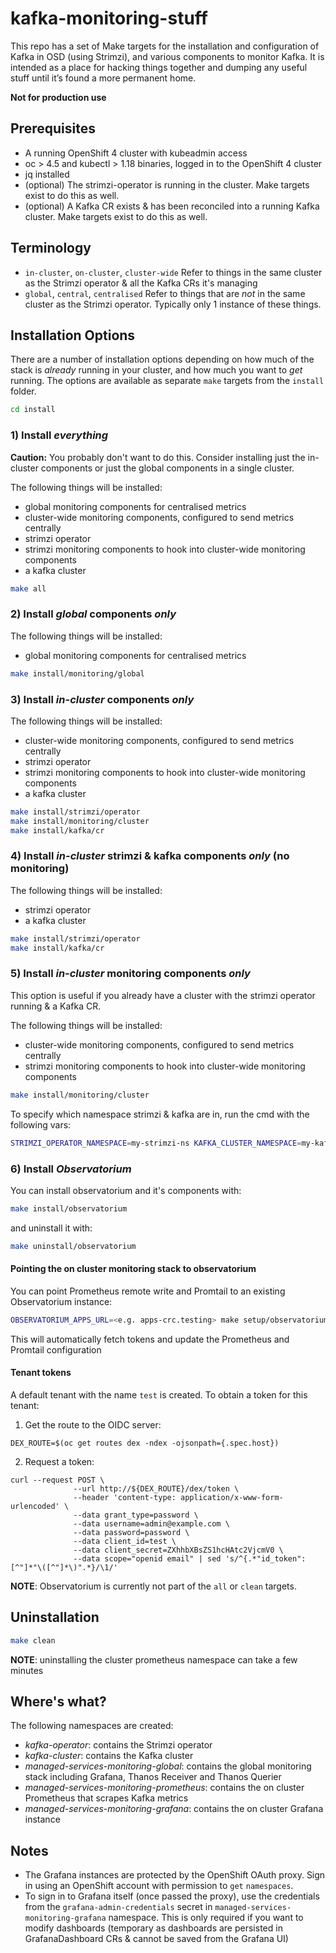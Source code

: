 # kafka-monitoring-stuff

This repo has a set of Make targets for the installation and configuration of Kafka in OSD (using Strimzi), and various components to monitor Kafka.
It is intended as a place for hacking things together and dumping any useful stuff until it’s found a more permanent home.

**Not for production use**

## Prerequisites

- A running OpenShift 4 cluster with kubeadmin access
- oc > 4.5 and kubectl > 1.18 binaries, logged in to the OpenShift 4 cluster
- jq installed
- (optional) The strimzi-operator is running in the cluster. Make targets exist to do this as well.
- (optional) A Kafka CR exists & has been reconciled into a running Kafka cluster. Make targets exist to do this as well.

## Terminology

- `in-cluster`, `on-cluster`, `cluster-wide` Refer to things in the same cluster as the Strimzi operator & all the Kafka CRs it's managing
- `global`, `central`, `centralised` Refer to things that are *not* in the same cluster as the Strimzi operator. Typically only 1 instance of these things.

## Installation Options

There are a number of installation options depending on how much of the stack is *already* running in your cluster, and how much you want to *get* running.
The options are available as separate `make` targets from the `install` folder.

```sh
cd install
```

### 1) Install *everything*

**Caution:** You probably don't want to do this. Consider installing just the in-cluster components or just the global components in a single cluster.

The following things will be installed:

* global monitoring components for centralised metrics
* cluster-wide monitoring components, configured to send metrics centrally
* strimzi operator
* strimzi monitoring components to hook into cluster-wide monitoring components
* a kafka cluster

```sh
make all
```

<h3>2) Install <em>global</em> components <em>only</em></h3>

The following things will be installed:

* global monitoring components for centralised metrics

```sh
make install/monitoring/global
```

### 3) Install *in-cluster* components *only*

The following things will be installed:

* cluster-wide monitoring components, configured to send metrics centrally
* strimzi operator
* strimzi monitoring components to hook into cluster-wide monitoring components
* a kafka cluster

```sh
make install/strimzi/operator
make install/monitoring/cluster
make install/kafka/cr
```

### 4) Install *in-cluster* strimzi & kafka components *only* (no monitoring)

The following things will be installed:

* strimzi operator
* a kafka cluster

```sh
make install/strimzi/operator
make install/kafka/cr
```

### 5) Install *in-cluster* monitoring components *only*

This option is useful if you already have a cluster with the strimzi operator running & a Kafka CR.

The following things will be installed:

* cluster-wide monitoring components, configured to send metrics centrally
* strimzi monitoring components to hook into cluster-wide monitoring components


```sh
make install/monitoring/cluster
```

To specify which namespace strimzi & kafka are in, run the cmd with the following vars:

```sh
STRIMZI_OPERATOR_NAMESPACE=my-strimzi-ns KAFKA_CLUSTER_NAMESPACE=my-kafka-ns make install/monitoring/cluster
```

### 6) Install *Observatorium*

You can install observatorium and it's components with:

```sh
make install/observatorium
```

and uninstall it with:

```sh
make uninstall/observatorium
```

#### Pointing the on cluster monitoring stack to observatorium

You can point Prometheus remote write and Promtail to an existing Observatorium instance:

```sh
OBSERVATORIUM_APPS_URL=<e.g. apps-crc.testing> make setup/observatorium
```

This will automatically fetch tokens and update the Prometheus and Promtail configuration

#### Tenant tokens

A default tenant with the name `test` is created. To obtain a token for this tenant:

1) Get the route to the OIDC server:

```
DEX_ROUTE=$(oc get routes dex -ndex -ojsonpath={.spec.host})
```

2) Request a token:

```
curl --request POST \
              --url http://${DEX_ROUTE}/dex/token \
              --header 'content-type: application/x-www-form-urlencoded' \
              --data grant_type=password \
              --data username=admin@example.com \
              --data password=password \
              --data client_id=test \
              --data client_secret=ZXhhbXBsZS1hcHAtc2VjcmV0 \
              --data scope="openid email" | sed 's/^{.*"id_token":[^"]*"\([^"]*\)".*}/\1/'
```

__NOTE__: Observatorium is currently not part of the `all` or `clean` targets.

## Uninstallation

```sh
make clean
```

__NOTE__: uninstalling the cluster prometheus namespace can take a few minutes

## Where's what?

The following namespaces are created:

* *kafka-operator*: contains the Strimzi operator
* *kafka-cluster*: contains the Kafka cluster
* *managed-services-monitoring-global*: contains the global monitoring stack including Grafana, Thanos Receiver and Thanos Querier
* *managed-services-monitoring-prometheus*: contains the on cluster Prometheus that scrapes Kafka metrics
* *managed-services-monitoring-grafana*: contains the on cluster Grafana instance

## Notes

* The Grafana instances are protected by the OpenShift OAuth proxy. Sign in using an OpenShift account with permission to `get` `namespaces`.
* To sign in to Grafana itself (once passed the proxy), use the credentials from the `grafana-admin-credentials` secret in `managed-services-monitoring-grafana` namespace. This is only required if you want to modify dashboards (temporary as dashboards are persisted in GrafanaDashboard CRs & cannot be saved from the Grafana UI)

